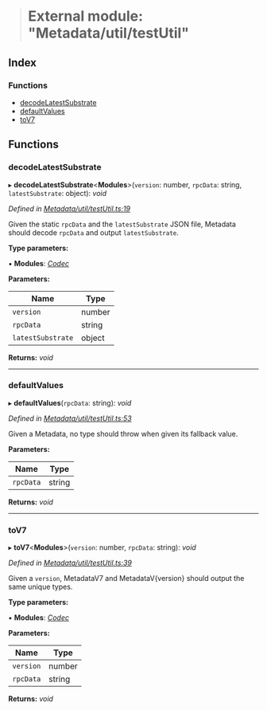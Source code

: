 > # External module: "Metadata/util/testUtil"

## Index

### Functions

* [decodeLatestSubstrate](_metadata_util_testutil_.md#decodelatestsubstrate)
* [defaultValues](_metadata_util_testutil_.md#defaultvalues)
* [toV7](_metadata_util_testutil_.md#tov7)

## Functions

###  decodeLatestSubstrate

▸ **decodeLatestSubstrate**<**Modules**>(`version`: number, `rpcData`: string, `latestSubstrate`: object): *void*

*Defined in [Metadata/util/testUtil.ts:19](https://github.com/polkadot-js/api/blob/e70f26d/packages/types/src/Metadata/util/testUtil.ts#L19)*

Given the static `rpcData` and the `latestSubstrate` JSON file, Metadata
should decode `rpcData` and output `latestSubstrate`.

**Type parameters:**

▪ **Modules**: *[Codec](../interfaces/_types_.codec.md)*

**Parameters:**

Name | Type |
------ | ------ |
`version` | number |
`rpcData` | string |
`latestSubstrate` | object |

**Returns:** *void*

___

###  defaultValues

▸ **defaultValues**(`rpcData`: string): *void*

*Defined in [Metadata/util/testUtil.ts:53](https://github.com/polkadot-js/api/blob/e70f26d/packages/types/src/Metadata/util/testUtil.ts#L53)*

Given a Metadata, no type should throw when given its fallback value.

**Parameters:**

Name | Type |
------ | ------ |
`rpcData` | string |

**Returns:** *void*

___

###  toV7

▸ **toV7**<**Modules**>(`version`: number, `rpcData`: string): *void*

*Defined in [Metadata/util/testUtil.ts:39](https://github.com/polkadot-js/api/blob/e70f26d/packages/types/src/Metadata/util/testUtil.ts#L39)*

Given a `version`, MetadataV7 and MetadataV{version} should output the same
unique types.

**Type parameters:**

▪ **Modules**: *[Codec](../interfaces/_types_.codec.md)*

**Parameters:**

Name | Type |
------ | ------ |
`version` | number |
`rpcData` | string |

**Returns:** *void*